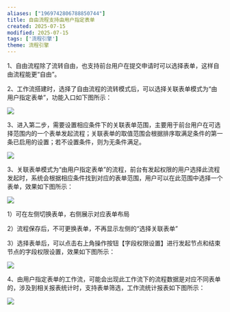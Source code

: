 ```yaml
---
aliases: ["1969742806788850744"]
title: 自由流程支持由用户指定表单
created: 2025-07-15
modified: 2025-07-15
tags: ['流程引擎']
theme: 流程引擎
---
```


1、自由流程除了流转自由，也支持前台用户在提交申请时可以选择表单，这样自由流程能更“自由”。

2、工作流搭建时，选择了自由流程的流转模式后，可以选择关联表单模式为“由用户指定表单”，功能入口如下图所示：

![](https://myhelpdoc.oss-cn-heyuan.aliyuncs.com/mdimages/325cd65086d4a1d842bd883820409d02.jpg)

3、进入第二步，需要设置相应条件下的关联表单范围，主要用于前台用户在可选择范围内的一个表单发起流程；关联表单的取值范围会根据排序取满足条件的第一条已启用的设置；若不设置条件，则为无条件满足。

![](https://myhelpdoc.oss-cn-heyuan.aliyuncs.com/mdimages/5d4cda4071d21bb4586b1c63c2be2c8a.jpg)

3、关联表单模式为“由用户指定表单”的流程，前台有发起权限的用户选择此流程发起时，系统会根据相应条件找到对应的表单范围，用户可以在此范围中选择一个表单，效果如下图所示：

![](https://myhelpdoc.oss-cn-heyuan.aliyuncs.com/mdimages/15e328c90f8f9ad28498aa493bff6ac3.jpg)

1）可在左侧切换表单，右侧展示对应表单布局

2）流程保存后，不可更换表单，不再显示左侧的“选择关联表单”

3）选择表单后，可以点击右上角操作按钮【字段权限设置】进行发起节点和结束节点的字段权限设置，效果如下图所示：

![](https://myhelpdoc.oss-cn-heyuan.aliyuncs.com/mdimages/90ea48ba938ee02ee7469261be4cf7a5.jpg)

4、由用户指定表单的工作流，可能会出现此工作流下的流程数据是对应不同表单的，涉及到相关报表统计时，支持表单筛选，工作流统计报表如下图所示：

![](https://myhelpdoc.oss-cn-heyuan.aliyuncs.com/mdimages/2c136e5e88a9e0d6fe16e0cb1f51e843.jpg)

